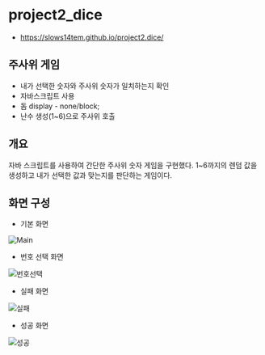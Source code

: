 # project2_dice
+ https://slows14tem.github.io/project2.dice/

## 주사위 게임
+ 내가 선택한 숫자와 주사위 숫자가 일치하는지 확인
+ 자바스크립트 사용
+ 돔 display - none/block;
+ 난수 생성(1~6)으로 주사위 호출

## 개요
자바 스크립트를 사용하여 간단한 주사위 숫자 게임을 구현했다. 1~6까지의 렌덤 값을 생성하고 내가 선택한 값과 맞는지를 판단하는 게임이다.

## 화면 구성
* 기본 화면

![Main](https://user-images.githubusercontent.com/106790381/211265445-fdc0aa39-a423-4ae8-bfe3-91e5e2b721e9.jpg)

* 번호 선택 화면

![번호선택](https://user-images.githubusercontent.com/106790381/211265632-e75ca692-50d1-4856-8f58-1a0e90f4aadb.jpg)

* 실패 화면

![실패](https://user-images.githubusercontent.com/106790381/211265546-555a1d00-e77b-4710-838d-c5e07015672f.jpg)

* 성공 화면

![성공](https://user-images.githubusercontent.com/106790381/211265579-efd5ee7c-a82d-410e-b43b-6711c9d11a35.jpg)
